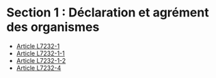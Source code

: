 # Section 1 : Déclaration et agrément des organismes

* [Article L7232-1](./LEGIARTI000022517690.md)
* [Article L7232-1-1](./LEGIARTI000022517688.md)
* [Article L7232-1-2](./LEGIARTI000031726910.md)
* [Article L7232-4](./LEGIARTI000031726962.md)
